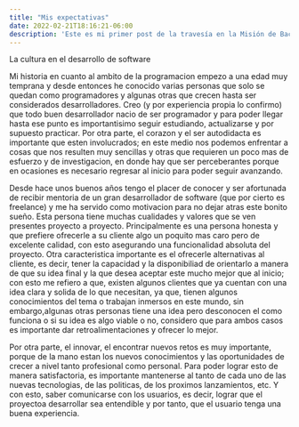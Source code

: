 ```yaml
---
title: "Mis expectativas"
date: 2022-02-21T18:16:21-06:00
description: 'Este es mi primer post de la travesía en la Misión de Backend con Node JS de Launch X.'
---
```


La cultura en el desarrollo de software

Mi historia en cuanto al ambito de la programacion empezo a una edad muy temprana y desde entonces he conocido varias personas que solo se quedan como programadores y algunas otras que crecen hasta ser considerados desarrolladores. Creo (y por experiencia propia lo confirmo) que todo buen desarrollador nacio de ser programador y para poder llegar hasta ese punto es importantisimo seguir estudiando, actualizarse y por supuesto practicar. Por otra parte, el corazon y el ser autodidacta es importante que esten involucrados; en este medio nos podemos enfrentar a cosas que nos resulten muy sencillas y otras que requieren un poco mas de esfuerzo y de investigacion, en donde hay que ser perceberantes porque en ocasiones es necesario regresar al inicio para poder seguir avanzando. 

Desde hace unos buenos años tengo el placer de conocer y ser afortunada de recibir mentoria de un gran desarrollador de software (que por cierto es freelance) y me ha servido como motivacion para no dejar atras este bonito sueño. Esta persona tiene muchas cualidades y valores que se ven presentes proyecto a proyecto. Principalmente es una persona honesta y que prefiere ofrecerle a su cliente algo un poquito mas caro pero de excelente calidad, con esto asegurando una funcionalidad absoluta del proyecto. Otra caracteristica importante es el ofrecerle alternativas al cliente, es decir, tener la capacidad y la disponibiliad de orientarlo a manera de que su idea final y la que desea aceptar este mucho mejor que al inicio; con esto me refiero a que, existen algunos clientes que ya cuentan con una idea clara y solida de lo que necesitan, ya que, tienen algunos conocimientos del tema o trabajan inmersos en este mundo, sin embargo,algunas otras personas tiene una idea pero desconocen el como funciona o si su idea es algo viable o no, considero que para ambos casos es importante dar retroalimentaciones y ofrecer lo mejor. 

Por otra parte, el innovar, el encontrar nuevos retos es muy importante, porque de la mano estan los nuevos conocimientos y las oportunidades de crecer a nivel tanto profesional como personal. Para poder lograr esto de manera satisfactoria, es importante mantenerse al tanto de cada uno de las nuevas tecnologias, de las politicas, de los proximos lanzamientos, etc. Y con esto, saber comunicarse con los usuarios, es decir, lograr que el proyectoa  desarrollar sea entendible y por tanto, que el usuario tenga una buena experiencia. 

